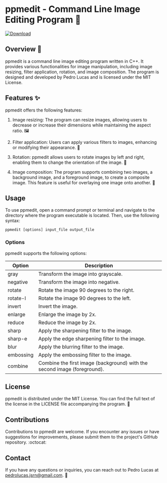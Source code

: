 # ppmedit - Command Line Image Editing Program :art:

[![Download](https://img.shields.io/badge/Download-ppmedit-blue.svg)](https://github.com/dimap-ufrn/processamento-de-imagens---p1-team-1/releases)

## Overview :rocket:
ppmedit is a command line image editing program written in C++. It provides various functionalities for image manipulation, including image resizing, filter application, rotation, and image composition. The program is designed and developed by Pedro Lucas and is licensed under the MIT License.

## Features :sparkles:
ppmedit offers the following features:

1. Image resizing: The program can resize images, allowing users to decrease or increase their dimensions while maintaining the aspect ratio. :framed_picture:

2. Filter application: Users can apply various filters to images, enhancing or modifying their appearance. :art:

3. Rotation: ppmedit allows users to rotate images by left and right, enabling them to change the orientation of the image. :arrows_counterclockwise:

4. Image composition: The program supports combining two images, a background image, and a foreground image, to create a composite image. This feature is useful for overlaying one image onto another. :twisted_rightwards_arrows:

## Usage
To use ppmedit, open a command prompt or terminal and navigate to the directory where the program executable is located. Then, use the following syntax:

```
ppmedit [options] input_file output_file
```

### Options
ppmedit supports the following options:

| Option        | Description                                           |
|---------------|-------------------------------------------------------|
| gray          | Transform the image into grayscale.                   |
| negative      | Transform the image into negative.                    |
| rotate        | Rotate the image 90 degrees to the right.             |
| rotate-l      | Rotate the image 90 degrees to the left.              |
| invert        | Invert the image.                                     |
| enlarge       | Enlarge the image by 2x.                              |
| reduce        | Reduce the image by 2x.                               |
| sharp         | Apply the sharpening filter to the image.             |
| sharp-e       | Apply the edge sharpening filter to the image.        |
| blur          | Apply the blurring filter to the image.               |
| embossing     | Apply the embossing filter to the image.              |
| combine       | Combine the first image (background) with the second image (foreground). |

## License
ppmedit is distributed under the MIT License. You can find the full text of the license in the LICENSE file accompanying the program. :page_facing_up:

## Contributions
Contributions to ppmedit are welcome. If you encounter any issues or have suggestions for improvements, please submit them to the project's GitHub repository. :octocat:

## Contact
If you have any questions or inquiries, you can reach out to Pedro Lucas at pedrolucas.jsrn@gmail.com. :email: